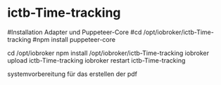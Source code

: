# ictb-Time-tracking
#Installation Adapter und Puppeteer-Core
#cd /opt/iobroker/ictb-Time-tracking
#npm install puppeteer-core

cd /opt/iobroker
npm install /opt/iobroker/ictb-Time-tracking
iobroker upload ictb-Time-tracking
iobroker restart ictb-Time-tracking


systemvorbereitung für das erstellen der pdf
